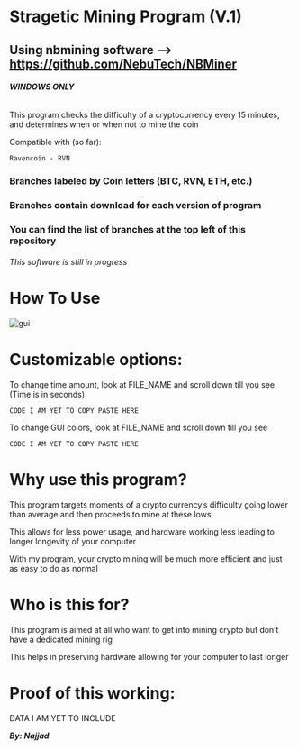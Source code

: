 # Stragetic Mining Program (V.1)

## Using nbmining software --> https://github.com/NebuTech/NBMiner

###### **WINDOWS ONLY**

This program checks the difficulty of a cryptocurrency every 15 minutes, and determines when or when not to mine the coin



Compatible with (so far):

```
Ravencoin - RVN
```

### Branches labeled by Coin letters (BTC, RVN, ETH, etc.)
### Branches contain download for each version of program
### You can find the list of branches at the top left of this repository

###### This software is still in progress


# How To Use

![gui](https://user-images.githubusercontent.com/80614053/172138470-f8bd5344-78a9-40e8-bdf4-8e048e925a80.png)

# Customizable options:

To change time amount, look at FILE_NAME and scroll down till you see
(Time is in seconds)
```
CODE I AM YET TO COPY PASTE HERE
```

To change GUI colors, look at FILE_NAME and scroll down till you see
```
CODE I AM YET TO COPY PASTE HERE
```


# Why use this program?

This program targets moments of a crypto currency’s difficulty going lower than average and then proceeds to mine at these lows

This allows for less power usage, and hardware working less leading to longer longevity of your computer

With my program, your crypto mining will be much more efficient and just as easy to do as normal

# Who is this for?

This program is aimed at all who want to get into mining crypto but don’t have a dedicated mining rig

This helps in preserving hardware allowing for your computer to last longer

# Proof of this working:

DATA I AM YET TO INCLUDE

***By: Najjad***
